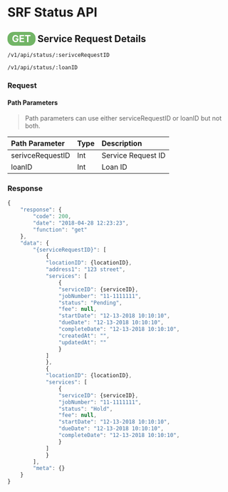 # SRF Status API

## <span style="background-color: #72b566; font-weight: bold; color: #ffffff; padding: 3px 10px; border-radius: 14px;">GET</span> **Service Request Details**

```text
/v1/api/status/:serivceRequestID
```

```text
/v1/api/status/:loanID
```

### Request

#### Path Parameters

> Path parameters can use either serviceRequestID or loanID but not both.

| Path Parameter | Type | Description |
| :--- | :--- | :--- |
| serivceRequestID | Int | Service Request ID |
| loanID | Int | Loan ID |

### Response

```javascript
{
    "response": {
        "code": 200,
        "date": "2018-04-28 12:23:23",
        "function": "get"
    },
    "data": {
        "{serviceRequestID}": [
            {
            "locationID": {locationID},
            "address1": "123 street",
            "services": [
                {
                "serviceID": {serviceID},
                "jobNumber": "11-1111111",
                "status": "Pending",
                "fee": null,
                "startDate": "12-13-2018 10:10:10",
                "dueDate": "12-13-2018 10:10:10",
                "completeDate": "12-13-2018 10:10:10",
                "createdAt": "",
                "updatedAt": ""
                }
            ]
            },
            {
            "locationID": {locationID},
            "services": [
                {
                "serviceID": {serviceID},
                "jobNumber": "11-1111111",
                "status": "Hold",
                "fee": null,
                "startDate": "12-13-2018 10:10:10",
                "dueDate": "12-13-2018 10:10:10",
                "completeDate": "12-13-2018 10:10:10",
                }
            ]
            }
        ],
        "meta": {}
    }
}
```
